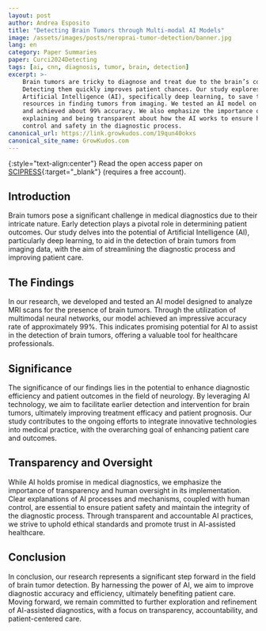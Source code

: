 ```yaml
---
layout: post
author: Andrea Esposito
title: "Detecting Brain Tumors through Multi-modal AI Models"
image: /assets/images/posts/neroprai-tumor-detection/banner.jpg
lang: en
category: Paper Summaries
paper: Curci2024Detecting
tags: [ai, cnn, diagnosis, tumor, brain, detection]
excerpt: >-
    Brain tumors are tricky to diagnose and treat due to the brain’s complexity.
    Detecting them quickly improves patient chances. Our study explores using
    Artificial Intelligence (AI), specifically deep learning, to save time and
    resources in finding tumors from imaging. We tested an AI model on MRI scans
    and achieved about 99% accuracy. We also emphasize the importance of
    explaining and being transparent about how the AI works to ensure human
    control and safety in the diagnostic process.
canonical_url: https://link.growkudos.com/19qun40okxs
canonical_site_name: GrowKudos.com
---
```


{:style="text-align:center"}
Read the open access paper on [SCIPRESS](https://doi.org/10.5220/0012608600003654){:target="_blank"} (requires a free account).

## Introduction

Brain tumors pose a significant challenge in medical diagnostics due to their
intricate nature. Early detection plays a pivotal role in determining patient
outcomes. Our study delves into the potential of Artificial Intelligence (AI),
particularly deep learning, to aid in the detection of brain tumors from imaging
data, with the aim of streamlining the diagnostic process and improving patient
care.

## The Findings

In our research, we developed and tested an AI model designed to analyze MRI
scans for the presence of brain tumors. Through the utilization of multimodal
neural networks, our model achieved an impressive accuracy rate of approximately
99%. This indicates promising potential for AI to assist in the detection of
brain tumors, offering a valuable tool for healthcare professionals.

## Significance

The significance of our findings lies in the potential to enhance diagnostic
efficiency and patient outcomes in the field of neurology. By leveraging AI
technology, we aim to facilitate earlier detection and intervention for brain
tumors, ultimately improving treatment efficacy and patient prognosis. Our study
contributes to the ongoing efforts to integrate innovative technologies into
medical practice, with the overarching goal of enhancing patient care and
outcomes.

## Transparency and Oversight

While AI holds promise in medical diagnostics, we emphasize the importance of
transparency and human oversight in its implementation. Clear explanations of AI
processes and mechanisms, coupled with human control, are essential to ensure
patient safety and maintain the integrity of the diagnostic process. Through
transparent and accountable AI practices, we strive to uphold ethical standards
and promote trust in AI-assisted healthcare.

## Conclusion

In conclusion, our research represents a significant step forward in the field
of brain tumor detection. By harnessing the power of AI, we aim to improve
diagnostic accuracy and efficiency, ultimately benefiting patient care. Moving
forward, we remain committed to further exploration and refinement of
AI-assisted diagnostics, with a focus on transparency, accountability, and
patient-centered care.
